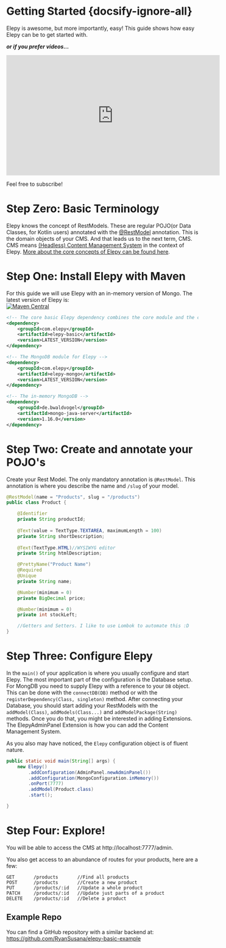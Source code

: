 # Getting Started {docsify-ignore-all}
Elepy is awesome, but more importantly, easy! This guide shows how easy Elepy can be to get started with.

___or if you prefer videos...___
<iframe width="560" height="315" src="https://www.youtube.com/embed/4kyScR_lSTM" frameborder="0" allow="accelerometer; autoplay; encrypted-media; gyroscope; picture-in-picture" allowfullscreen></iframe>

Feel free to subscribe!
# Step Zero: Basic Terminology
Elepy knows the concept of RestModels. These are regular POJO(or Data Classes, for Kotlin users) annotated with the [@RestModel](/docs/annotations#restmodel) annotation. This is the domain objects of your CMS.
And that leads us to the next term, CMS. CMS means [(Headless) Content Management System](https://en.wikipedia.org/wiki/Headless_content_management_system) in the context of Elepy.
[More about the core concepts of Elepy can be found here](main/core-concepts.md).    
# Step One: Install Elepy with Maven
For this guide  we will use Elepy with an in-memory version of Mongo.
The latest version of Elepy is:   
[![Maven Central](https://maven-badges.herokuapp.com/maven-central/com.elepy/elepy/badge.svg)](https://search.maven.org/search?q=com.elepy)
``` xml
<!-- The core basic Elepy dependency combines the core module and the cms module -->
<dependency>
    <groupId>com.elepy</groupId>
    <artifactId>elepy-basic</artifactId>
    <version>LATEST_VERSION</version>
</dependency>

<!-- The MongoDB module for Elepy -->
<dependency>
    <groupId>com.elepy</groupId>
    <artifactId>elepy-mongo</artifactId>
    <version>LATEST_VERSION</version>
</dependency>

<!-- The in-memory MongoDB -->
<dependency>
    <groupId>de.bwaldvogel</groupId>
    <artifactId>mongo-java-server</artifactId>
    <version>1.16.0</version>
</dependency>
```

# Step Two: Create and annotate your POJO's
Create your Rest Model. The only mandatory annotation is `@RestModel`. This annotation is where you describe the name and `/slug` of your model. 
``` java
@RestModel(name = "Products", slug = "/products")
public class Product {

    @Identifier
    private String productId;
    
    @Text(value = TextType.TEXTAREA, maximumLength = 100)
    private String shortDescription;
    
    @Text(TextType.HTML)//WYSIWYG editor
    private String htmlDescription;

    @PrettyName("Product Name")
    @Required
    @Unique
    private String name;

    @Number(minimum = 0)
    private BigDecimal price;

    @Number(minimum = 0)
    private int stockLeft;

    //Getters and Setters. I like to use Lombok to automate this :D
}
```
# Step Three: Configure Elepy

In the `main()` of your application is where you usually configure and start Elepy. The most important part of the configuration is the Database setup. For MongDB you need to supply Elepy with a reference to your `DB` object. This can be done with the `connectDB(DB)` method or with the `registerDependency(Class, singleton)` method. After connecting your Database, you should start adding your RestModels with the `addModel(Class)`, `addModels(Class...)` and `addModelPackage(String)` methods. Once you do that, you might be interested in adding Extensions. The ElepyAdminPanel Extension is how you can add the Content Management System.

As you also may have noticed, the `Elepy` configuration object is of fluent nature.
``` java
public static void main(String[] args) {
    new Elepy()
        .addConfiguration(AdminPanel.newAdminPanel())
        .addConfiguration(MongoConfiguration.inMemory())
        .onPort(7777)
        .addModel(Product.class)
        .start();

}
```

# Step Four: Explore!

You will be able to access the CMS at http://localhost:7777/admin.

You also get access to an abundance of routes for your products, here are a few:
```
GET       /products       //Find all products
POST      /products       //Create a new product
PUT       /products/:id   //Update a whole product
PATCH     /products/:id   //Update just parts of a product
DELETE    /products/:id   //Delete a product
```

## Example Repo
You can find a GitHub repository with a similar backend at: https://github.com/RyanSusana/elepy-basic-example